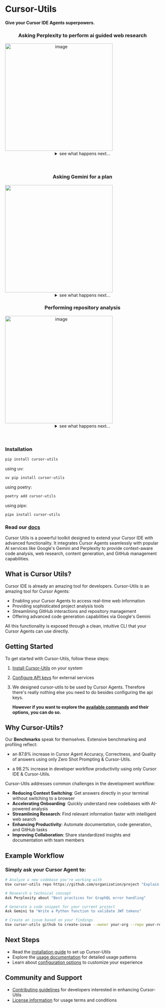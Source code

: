 # Cursor-Utils

**Give your Cursor IDE Agents superpowers.**

<div align="center">
  <div>
    <h3>Asking Perplexity to perform ai guided web research</h3>
  </div>
  <div style="display: flex;">
    <img width="350" alt="image" src="https://github.com/gweidart/cursor-utils/assets/perplexity1.png" />
  </div>
  <details>
    <summary>see what happens next...</summary>
    <img width="350" alt="image" src="https://github.com/gweidart/cursor-utils/assets/perplexity2.png" />
  </details>
  <br/>
  <br/>
  </div>
</div>

<div align="center">
  <div>
    <h3>Asking Gemini for a plan</h3>
  </div>
  <div style="display: flex;">
    <img width="350" src="https://github.com/gweidart/cursor-utils/assets/gemini1.png" />
  </div>
  <details>
    <summary>see what happens next...</summary>
    <img width="350" alt="image" src="https://github.com/gweidart/cursor-utils/assets/gemini2.png" />
    <details>
      <summary>see what happens next...</summary>
      <img width="350" alt="image" src="https://github.com/gweidart/cursor-utils/assets/gemini3.png" />
    </details>
  <br/>
  <br/>
  </div>
</div>

<div align="center">
  <div>
    <h3>Performing repository analysis</h3>
  </div>
  <div style="display: flex;">
    <img width="350" alt="image" src="https://github.com/gweidart/cursor-utils/assets/repo1.png" />
  </div>
  <details>
    <summary>see what happens next...</summary>
    <img width="350" alt="image" src="https://github.com/gweidart/cursor-utils/assets/repo2.png" />
  </details>
  <br/>
  <br/>
  </div>
</div>

### Installation

```bash
pip install cursor-utils
```
using uv:

```bash
uv pip install cursor-utils
```
using poetry:

```bash
poetry add cursor-utils
```

using pipx:

```bash
pipx install cursor-utils
```

### Read our [docs](https://gweidart.github.io/cursor-utils)

Cursor Utils is a powerful toolkit designed to extend your Cursor IDE with advanced functionality. It integrates Cursor Agents seamlessly with popular AI services like Google's Gemini and Perplexity to provide context-aware code analysis, web research, content generation, and GitHub management capabilities.

## What is Cursor Utils?

Cursor IDE is already an amazing tool for developers. Cursor-Utils is an amazing tool for Cursor Agents:

- Enabling your Cursor Agents to access real-time web information
- Providing sophisticated project analysis tools
- Streamlining GitHub interactions and repository management
- Offering advanced code generation capabilities via Google's Gemini

All this functionality is exposed through a clean, intuitive CLI that your Cursor Agents can use directly.

## Getting Started

To get started with Cursor-Utils, follow these steps:

1. [Install Cursor-Utils](https://gweidart.github.io/cursor-utils/docs/installation/) on your system
2. [Configure API keys](https://gweidart.github.io/cursor-utils/docs/usage/#api-key-setup) for external services
3. We designed cursor-utils to be used by Cursor Agents. Therefore there's really nothing else you need to do besides configuring the api keys. 
   
   **However if you want to explore the [available commands](https://gweidart.github.io/cursor-utils/docs/api/) and their options, you can do so.**

## Why Cursor-Utils?

  Our **Benchmarks** speak for themselves. Extensive benchmarking and profiling reflect:

  - an 87.8% increase in Cursor Agent Accuracy, Correctness, and Quality of answers using only Zero Shot Prompting & Cursor-Utils.

  - a 98.2% increase in developer workflow productivity using only Cursor IDE & Cursor-Utils. 

Cursor-Utils addresses common challenges in the development workflow:

- **Reducing Context Switching**: Get answers directly in your terminal without switching to a browser
- **Accelerating Onboarding**: Quickly understand new codebases with AI-powered analysis
- **Streamlining Research**: Find relevant information faster with intelligent web search
- **Enhancing Productivity**: Automate documentation, code generation, and GitHub tasks
- **Improving Collaboration**: Share standardized insights and documentation with team members

## Example Workflow

### Simply ask your Cursor Agent to:

```bash
# Analyze a new codebase you're working with
Use cursor-utils repo https://github.com/organization/project "Explain the authentication system"
```

```bash
# Research a technical concept
Ask Perplexity about "Best practices for GraphQL error handling"
```

```bash
# Generate a code snippet for your current project
Ask Gemini to "Write a Python function to validate JWT tokens"
```

```bash
# Create an issue based on your findings
Use cursor-utils github to create-issue --owner your-org --repo your-repo --title "Improve JWT validation"
```

## Next Steps

- Read the [installation guide](https://gweidart.github.io/cursor-utils/docs/installation/) to set up Cursor-Utils
- Explore the [usage documentation](https://gweidart.github.io/cursor-utils/docs/usage/) for detailed usage patterns
- Learn about [configuration options](https://gweidart.github.io/cursor-utils/docs/api/) to customize your experience

## Community and Support

- [Contributing guidelines](https://gweidart.github.io/cursor-utils/docs/contributing/) for developers interested in enhancing Cursor-Utils
- [License information](https://gweidart.github.io/cursor-utils/docs/license/) for usage terms and conditions 
